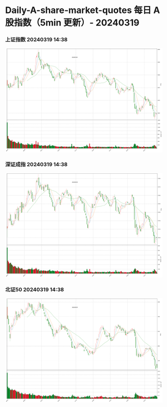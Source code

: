 
# Daily-A-share-market-quotes 每日 A 股指数（5min 更新）- 20240319

### 上证指数 20240319 14:38
![](./fig/2024/3/20240319-sh000001.png)

### 深证成指 20240319 14:38
![](./fig/2024/3/20240319-sz399001.png)

### 北证50 20240319 14:38
![](./fig/2024/3/20240319-bj899050.png)
